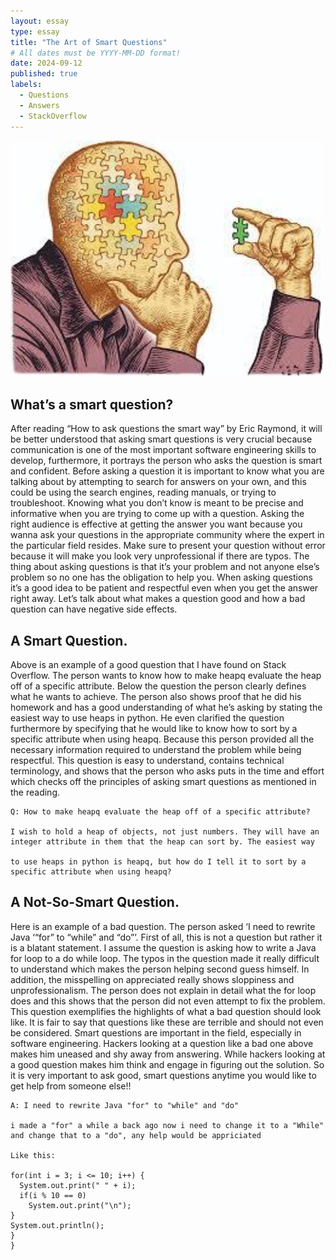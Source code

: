 ```yaml
---
layout: essay
type: essay
title: "The Art of Smart Questions"
# All dates must be YYYY-MM-DD format!
date: 2024-09-12
published: true
labels:
  - Questions
  - Answers
  - StackOverflow
---
```


<img width="500px" class="rounded float-start pe-4" src="../img/smart.jpg">


## What’s a smart question?

After reading “How to ask questions the smart way” by Eric Raymond, it will be better understood that asking smart questions is very crucial because communication is one of the most important software engineering skills to develop, furthermore, it portrays the person who asks the question is smart and confident. Before asking a question it is important to know what you are talking about by attempting to search for answers on your own, and this could be using the search engines, reading manuals, or trying to troubleshoot. Knowing what you don’t know is meant to be precise and informative when you are trying to come up with a question. Asking the right audience is effective at getting the answer you want because you wanna ask your questions in the appropriate community where the expert in the particular field resides. Make sure to present your question without error because it will make you look very unprofessional if there are typos. The thing about asking questions is that it’s your problem and not anyone else’s problem so no one has the obligation to help you. When asking questions it’s a good idea to be patient and respectful even when you get the answer right away. Let’s talk about what makes a question good and how a bad question can have negative side effects.
    







## A Smart Question.

  Above is an example of a good question that I have found on Stack Overflow. The person wants to know how to make heapq evaluate the heap off of a specific attribute. Below the question the person clearly defines what he wants to achieve. The person also shows proof that he did his homework and has a good understanding of what he’s asking by stating the easiest way to use heaps in python. He even clarified the question furthermore by specifying that he would like to know how to sort by a specific attribute when using heapq. Because this person provided all the necessary information required to understand the problem while being respectful. This question is easy to understand, contains technical terminology, and shows that the person who asks puts in the time and effort which checks off the principles of asking smart questions as mentioned in the reading.

  
```
Q: How to make heapq evaluate the heap off of a specific attribute?

I wish to hold a heap of objects, not just numbers. They will have an integer attribute in them that the heap can sort by. The easiest way

to use heaps in python is heapq, but how do I tell it to sort by a specific attribute when using heapq?
```


## A Not-So-Smart Question.

Here is an example of a bad question. The person asked ‘I need to rewrite Java ‘“for” to “while” and “do”’. First of all, this is not a question but rather it is a blatant statement. I assume the question is asking how to write a Java for loop to a do while loop. The typos in the question made it really difficult to understand which makes the person helping second guess himself. In addition, the misspelling on appreciated really shows sloppiness and unprofessionalism. The person does not explain in detail what the for loop does and this shows that the person did not even attempt to fix the problem. This question exemplifies the highlights of what a bad question should look like. It is fair to say that questions like these are terrible and should not even be considered. Smart questions are important in the field, especially in software engineering. Hackers looking at a question like a bad one above makes him uneased and shy away from answering. While hackers looking at a good question makes him think and engage in figuring out the solution. So it is very important to ask good, smart questions anytime you would like to get help from someone else!!


```
A: I need to rewrite Java "for" to "while" and "do" 

i made a "for" a while a back ago now i need to change it to a "While" and change that to a "do", any help would be appriciated

Like this:

for(int i = 3; i <= 10; i++) {
  System.out.print(" " + i);
  if(i % 10 == 0)
    System.out.print("\n");
}
System.out.println();
}
}
```

